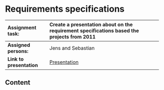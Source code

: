 # Requirements specifications #

| **Assignment task:** | Create a presentation about on the requirement specifications based the projects from 2011 |
|:---------------------|:-------------------------------------------------------------------------------------------|
| **Assigned persons:** | Jens and Sebastian |
| **Link to presentation** | [Presentation](https://docs.google.com/presentation/d/1Qq7eP2QV_08aKqABfPQ6SYzkOQyqnLUG9roxuFRD5mU/edit) |

## Content ##
<a href='Hidden comment: 
Add the knowledge you have gained from previous projects
'></a>